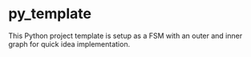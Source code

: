 # py_template

This Python project template is setup as a FSM with an outer and inner graph for quick idea implementation.